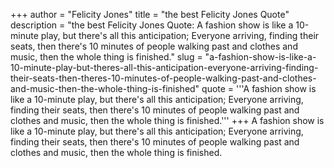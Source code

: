 +++
author = "Felicity Jones"
title = "the best Felicity Jones Quote"
description = "the best Felicity Jones Quote: A fashion show is like a 10-minute play, but there's all this anticipation; Everyone arriving, finding their seats, then there's 10 minutes of people walking past and clothes and music, then the whole thing is finished."
slug = "a-fashion-show-is-like-a-10-minute-play-but-theres-all-this-anticipation-everyone-arriving-finding-their-seats-then-theres-10-minutes-of-people-walking-past-and-clothes-and-music-then-the-whole-thing-is-finished"
quote = '''A fashion show is like a 10-minute play, but there's all this anticipation; Everyone arriving, finding their seats, then there's 10 minutes of people walking past and clothes and music, then the whole thing is finished.'''
+++
A fashion show is like a 10-minute play, but there's all this anticipation; Everyone arriving, finding their seats, then there's 10 minutes of people walking past and clothes and music, then the whole thing is finished.
